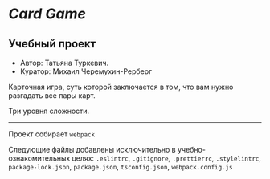 # ***Card Game***
## **Учебный проект** 



- Автор: Татьяна Туркевич.
- Куратор: Михаил Черемухин-Рерберг

Карточная игра, суть которой заключается в том, что вам нужно разгадать все пары карт. 

Три уровня сложности.


---
Проект собирает `webpack`


Следующие файлы добавлены исключительно в учебно-ознакомительных целях: `.eslintrc`, `.gitignore`, `.prettierrc`, `.stylelintrc`, `package-lock.json`, `package.json`, `tsconfig.json`, `webpack.config.js`